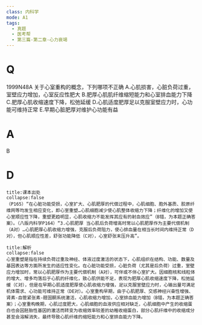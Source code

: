 ```yaml
---
class: 内科学
mode: A1
tags:
  - 真题
  - 医考帮
  - 第三篇-第二章-心力衰竭
---
```


# Q
1999N48A 关于心室重构的概念，下列哪项不正确
A.心肌损害，心脏负荷过重，室壁应力增加，心室反应性肥大
B.肥厚心肌肌纤维缩短能力和心室排血能力下降
C.肥厚心肌收缩速度下降，松弛延缓
D.心肌适度肥厚足以克服室壁应力时，心功能可维持正常
E.早期心脏肥厚对维护心功能有益

# A
B
# D
```ad-note
title:课本出处
collapse:false
（P165）“在心脏功能受损，心室扩大、心肌肥厚的代偿过程中，心肌细胞、胞外基质、胶原纤维网等均发生相应变化，即心室重塑…心肌细胞减少使心肌整体收缩力下降；纤维化的增加又使心室顺应性下降，重塑更趋明显，心肌收缩力不能发挥其应有的射血效应”（B错，为本题正确答案）。（八版内科学P164）“3.心肌肥厚 当心肌后负荷增高时常以心肌肥厚作为主要代偿机制（A对）…心肌肥厚心肌收缩力增强，克服后负荷阻力，使心排血量在相当长时间内维持正常（D对），但心肌顺应性差，舒张功能降低（C对），心室舒张末压升高”。
```

```ad-summary
title:解析
collapse:false
心室重塑是指在持续负荷过重及神经、体液过度激活的状态下，心肌组织在结构、功能、数量及基因表达等方面所发生的适应性变化。在心脏功能受损，心脏负荷（尤其是后负荷）过重，室壁应力增加时，常以心肌肥厚作为主要代偿机制（A对），可伴或不伴心室扩大。因细胞核和线粒体的增大、增多均落后于心肌的纤维化，致心肌供能不足，表现为肥厚心肌收缩速度下降，松弛延缓（C对），但是在早期心肌适度肥厚使心肌收缩力增强，足以克服室壁应力时，心输出量可满足机体需求、心功能可维持正常（DE对）。心室重构早期，由于心肌肥厚、交感神经兴奋性增强、肾素-血管紧张素-醛固酮系统激活，心肌收缩力增加，心室排血能力增加（B错，为本题正确答案）；心室重构晚期，心肌过度肥大，心肌细胞的血液供应相对缺乏，心肌细胞中产生的收缩蛋白也会因胚胎性基因的激活而转变为收缩效率较差的幼稚收缩蛋白，部分心肌纤维中的收缩成分甚至会溶解消失，最终导致心肌纤维的缩短能力和心室排血能力下降。
```

